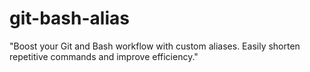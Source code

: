 # git-bash-alias
"Boost your Git and Bash workflow with custom aliases. Easily shorten repetitive commands and improve efficiency."
